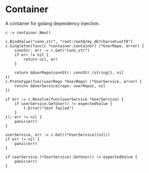 # Container 


A container for golang dependency injection.

	c := container.New()

	c.BindValue("conn_str", "root:root@/my_db?charset=utf8")
	c.Singleton(func(c *container.Container) (*UserRepo, error) {
		connStr, err := c.Get("conn_str")
		if err != nil {
			return nil, err
		}

		return &UserRepo{connStr: connStr.(string)}, nil
	})
	c.Prototype(func(userRepo *UserRepo) (*UserService, error) {
		return &UserService{repo: userRepo}, nil
	})

	if err := c.Resolve(func(userService *UserService) {
		if userService.GetUser() != expectedValue {
			t.Error("test failed")
		}
	}); err != nil {
		panic(err)
	}

	userService, err := c.Get((*UserService)(nil))
	if err != nil {
		panic(err)
	}

	if userService.(*UserService).GetUser() != expectedValue {
		panic(err)
	}